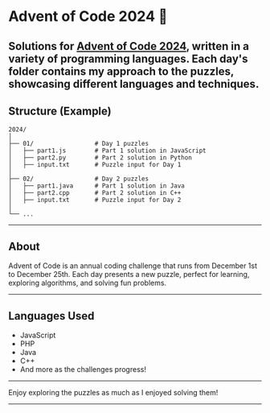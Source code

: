 # Advent of Code 2024 🎄

## Solutions for [Advent of Code 2024](https://adventofcode.com/2024), written in a variety of programming languages. Each day's folder contains my approach to the puzzles, showcasing different languages and techniques.

## Structure (Example)

```
2024/
│
├── 01/                 # Day 1 puzzles
│   ├── part1.js        # Part 1 solution in JavaScript
│   ├── part2.py        # Part 2 solution in Python
│   ├── input.txt       # Puzzle input for Day 1
│
├── 02/                 # Day 2 puzzles
│   ├── part1.java      # Part 1 solution in Java
│   ├── part2.cpp       # Part 2 solution in C++
│   ├── input.txt       # Puzzle input for Day 2
│
└── ...
```

---

## About

Advent of Code is an annual coding challenge that runs from December 1st to December 25th. Each day presents a new puzzle, perfect for learning, exploring algorithms, and solving fun problems.

---

## Languages Used

-   JavaScript
-   PHP
-   Java
-   C++
-   And more as the challenges progress!

---

Enjoy exploring the puzzles as much as I enjoyed solving them!

---
